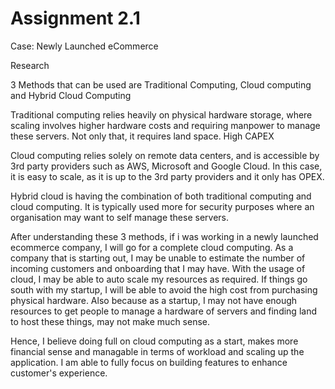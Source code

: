 # Assignment 2.1

Case:
Newly Launched eCommerce

Research

3 Methods that can be used are
Traditional Computing, Cloud computing and Hybrid Cloud Computing

Traditional computing relies heavily on physical hardware storage, where scaling involves higher hardware costs and requiring manpower to manage these servers. Not only that, it requires land space. High CAPEX

Cloud computing relies solely on remote data centers, and is accessible by 3rd party providers such as AWS, Microsoft and Google Cloud. In this case, it is easy to scale, as it is up to the 3rd party providers and it only has OPEX.

Hybrid cloud is having the combination of both traditional computing and cloud computing. It is typically used more for security purposes where an organisation may want to self manage these servers. 

After understanding these 3 methods, if i was working in a newly launched ecommerce company, I will go for a complete cloud computing. 
As a company that is starting out, I may be unable to estimate the number of incoming customers and onboarding that I may have. With the usage of cloud, I may be able to auto scale my resources as required.
If things go south with my startup, I will be able to avoid the high cost from purchasing physical hardware.
Also because as a startup, I may not have enough resources to get people to manage a hardware of servers and finding land to host these things, may not make much sense.

Hence, I believe doing full on cloud computing as a start, makes more financial sense and managable in terms of workload and scaling up the application. I am able to fully focus on building features to enhance customer's experience.